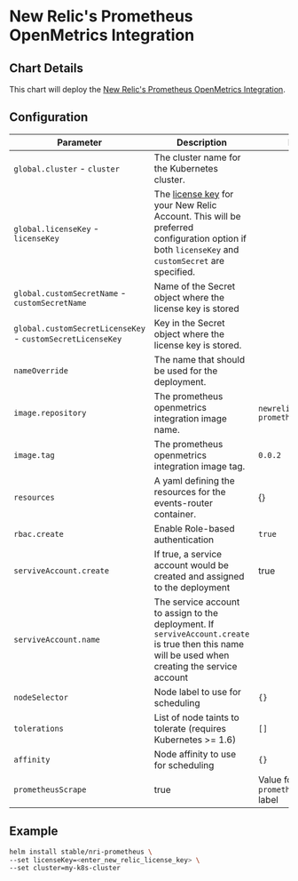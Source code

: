 # New Relic's Prometheus OpenMetrics Integration

## Chart Details

This chart will deploy the [New Relic's Prometheus OpenMetrics
Integration](https://github.com/newrelic/nri-prometheus).


## Configuration

| Parameter                                                  | Description                                                                                                                                                                                                                            | Default                                       |
|------------------------------------------------------------|----------------------------------------------------------------------------------------------------------------------------------------------------------------------------------------------------------------------------------------|-----------------------------------------------|
| `global.cluster` - `cluster`                               | The cluster name for the Kubernetes cluster.                                                                                                                                                                                           |                                               |
| `global.licenseKey` - `licenseKey`                         | The [license key](https://docs.newrelic.com/docs/accounts/install-new-relic/account-setup/license-key) for your New Relic Account. This will be preferred configuration option if both `licenseKey` and `customSecret` are specified. |                                               |
| `global.customSecretName` - `customSecretName`             | Name of the Secret object where the license key is stored                                                                                                                                                                              |                                               |
| `global.customSecretLicenseKey` - `customSecretLicenseKey` | Key in the Secret object where the license key is stored.                                                                                                                                                                              |                                               |
| `nameOverride`                                             | The name that should be used for the deployment.                                                                                                                                                                                       |                                               |
| `image.repository`                                         | The prometheus openmetrics integration image name.                                                                                                                                                                                     | `newrelic/nri-prometheus` |
| `image.tag`                                                | The prometheus openmetrics integration image tag.                                                                                                                                                                                      | `0.0.2`                                       |
| `resources`                                                | A yaml defining the resources for the events-router container.                                                                                                                                                                         | {}                                            |
| `rbac.create`                                              | Enable Role-based authentication                                                                                                                                                                                                       | `true`                                        |
| `serviveAccount.create`                                    | If true, a service account would be created and assigned to the deployment                                                                                                                                                             | true                                          |
| `serviveAccount.name`                                      | The service account to assign to the deployment. If `serviveAccount.create` is true then this name will be used when creating the service account                                                                                |                                               |
| `nodeSelector`                                             | Node label to use for scheduling                                                                                                                                                                                                       | `{}`                                          |
| `tolerations`                                              | List of node taints to tolerate (requires Kubernetes >= 1.6)                                                                                                                                                                           | `[]`                                          |
| `affinity`                                                 | Node affinity to use for scheduling                                                                                                                                                                                                    | `{}`                                          |
| `prometheusScrape`                                         | true                                                                                                                                                                                                                                   | Value for `prometheus.io/scrape` label        |

## Example

```sh
helm install stable/nri-prometheus \
--set licenseKey=<enter_new_relic_license_key> \
--set cluster=my-k8s-cluster
```
